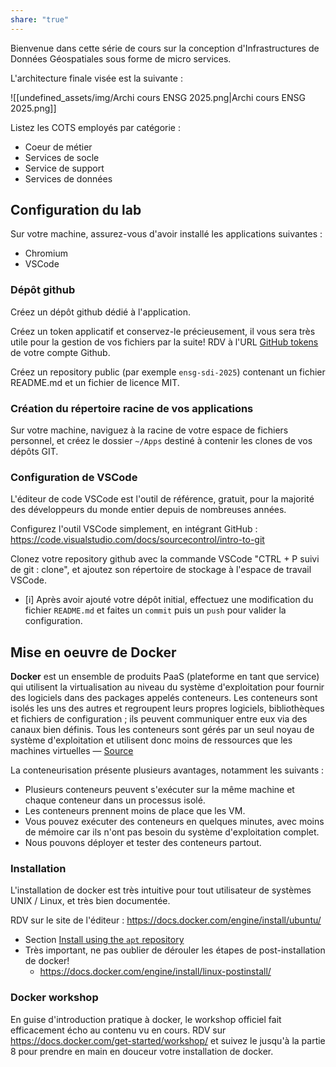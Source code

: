 ```yaml
---
share: "true"
---
```


Bienvenue dans cette série de cours sur la conception d'Infrastructures de Données Géospatiales sous forme de micro services. 

L'architecture finale visée est la suivante : 

![[undefined_assets/img/Archi cours ENSG 2025.png|Archi cours ENSG 2025.png]]

Listez les COTS employés par catégorie : 
 - Coeur de métier
 - Services de socle
 - Service de support
 - Services de données

## Configuration du lab

Sur votre machine, assurez-vous d'avoir installé les applications suivantes : 
- Chromium
- VSCode

### Dépôt github

Créez un dépôt github dédié à l'application. 

Créez un token applicatif et conservez-le précieusement, il vous sera très utile pour la gestion de vos fichiers par la suite! RDV à l'URL [GitHub tokens](https://github.com/settings/tokens) de votre compte Github. 

Créez un repository public (par exemple `ensg-sdi-2025`) contenant un fichier README.md et un fichier de licence MIT. 

### Création du répertoire racine de vos applications

Sur votre machine, naviguez à la racine de votre espace de fichiers personnel, et créez le dossier ``~/Apps`` destiné à contenir les clones de vos dépôts GIT. 

### Configuration de VSCode

L'éditeur de code VSCode est l'outil de référence, gratuit, pour la majorité des développeurs du monde entier depuis de nombreuses années. 

Configurez l'outil VSCode simplement, en intégrant GitHub : https://code.visualstudio.com/docs/sourcecontrol/intro-to-git

Clonez votre repository github avec la commande VSCode "CTRL + P suivi de git : clone", et ajoutez son répertoire de stockage à l'espace de travail VSCode. 

- [i] Après avoir ajouté votre dépôt initial, effectuez une modification du fichier ``README.md`` et faites un ``commit`` puis un ``push`` pour valider la configuration.


## Mise en oeuvre de Docker

**Docker** est un ensemble de produits PaaS (plateforme en tant que service) qui utilisent la virtualisation au niveau du système d'exploitation pour fournir des logiciels dans des packages appelés conteneurs. Les conteneurs sont isolés les uns des autres et regroupent leurs propres logiciels, bibliothèques et fichiers de configuration ; ils peuvent communiquer entre eux via des canaux bien définis. Tous les conteneurs sont gérés par un seul noyau de système d'exploitation et utilisent donc moins de ressources que les machines virtuelles — [Source](https://en.wikipedia.org/wiki/Docker_(software))


La conteneurisation présente plusieurs avantages, notamment les suivants :
- Plusieurs conteneurs peuvent s'exécuter sur la même machine et chaque conteneur dans un processus isolé.
- Les conteneurs prennent moins de place que les VM.
- Vous pouvez exécuter des conteneurs en quelques minutes, avec moins de mémoire car ils n'ont pas besoin du système d'exploitation complet.
- Nous pouvons déployer et tester des conteneurs partout.

### Installation 

L'installation de docker est très intuitive pour tout utilisateur de systèmes UNIX / Linux, et très bien documentée. 

RDV sur le site de l'éditeur : https://docs.docker.com/engine/install/ubuntu/
- Section  [Install using the `apt` repository](https://docs.docker.com/engine/install/ubuntu/#install-using-the-repository)
- Très important, ne pas oublier de dérouler les étapes de post-installation de docker! 
	- https://docs.docker.com/engine/install/linux-postinstall/

### Docker workshop

En guise d'introduction pratique à docker, le workshop officiel fait efficacement écho au contenu vu en cours. RDV sur https://docs.docker.com/get-started/workshop/ et suivez le jusqu'à la partie 8 pour prendre en main en douceur votre installation de docker. 





